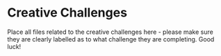 # Creative Challenges
Place all files related to the creative challenges here - please make sure they are clearly labelled as to what challenge they are completing. Good luck!